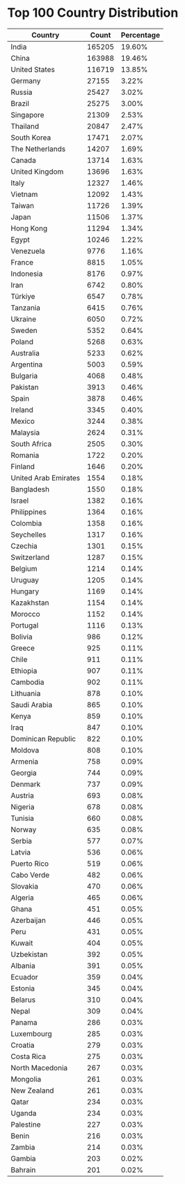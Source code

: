 # Top 100 Country Distribution
| Country | Count | Percentage |
|----|----|----|
| India | 165205 | 19.60% |
| China | 163988 | 19.46% |
| United States | 116719 | 13.85% |
| Germany | 27155 | 3.22% |
| Russia | 25427 | 3.02% |
| Brazil | 25275 | 3.00% |
| Singapore | 21309 | 2.53% |
| Thailand | 20847 | 2.47% |
| South Korea | 17471 | 2.07% |
| The Netherlands | 14207 | 1.69% |
| Canada | 13714 | 1.63% |
| United Kingdom | 13696 | 1.63% |
| Italy | 12327 | 1.46% |
| Vietnam | 12092 | 1.43% |
| Taiwan | 11726 | 1.39% |
| Japan | 11506 | 1.37% |
| Hong Kong | 11294 | 1.34% |
| Egypt | 10246 | 1.22% |
| Venezuela | 9776 | 1.16% |
| France | 8815 | 1.05% |
| Indonesia | 8176 | 0.97% |
| Iran | 6742 | 0.80% |
| Türkiye | 6547 | 0.78% |
| Tanzania | 6415 | 0.76% |
| Ukraine | 6050 | 0.72% |
| Sweden | 5352 | 0.64% |
| Poland | 5268 | 0.63% |
| Australia | 5233 | 0.62% |
| Argentina | 5003 | 0.59% |
| Bulgaria | 4068 | 0.48% |
| Pakistan | 3913 | 0.46% |
| Spain | 3878 | 0.46% |
| Ireland | 3345 | 0.40% |
| Mexico | 3244 | 0.38% |
| Malaysia | 2624 | 0.31% |
| South Africa | 2505 | 0.30% |
| Romania | 1722 | 0.20% |
| Finland | 1646 | 0.20% |
| United Arab Emirates | 1554 | 0.18% |
| Bangladesh | 1550 | 0.18% |
| Israel | 1382 | 0.16% |
| Philippines | 1364 | 0.16% |
| Colombia | 1358 | 0.16% |
| Seychelles | 1317 | 0.16% |
| Czechia | 1301 | 0.15% |
| Switzerland | 1287 | 0.15% |
| Belgium | 1214 | 0.14% |
| Uruguay | 1205 | 0.14% |
| Hungary | 1169 | 0.14% |
| Kazakhstan | 1154 | 0.14% |
| Morocco | 1152 | 0.14% |
| Portugal | 1116 | 0.13% |
| Bolivia | 986 | 0.12% |
| Greece | 925 | 0.11% |
| Chile | 911 | 0.11% |
| Ethiopia | 907 | 0.11% |
| Cambodia | 902 | 0.11% |
| Lithuania | 878 | 0.10% |
| Saudi Arabia | 865 | 0.10% |
| Kenya | 859 | 0.10% |
| Iraq | 847 | 0.10% |
| Dominican Republic | 822 | 0.10% |
| Moldova | 808 | 0.10% |
| Armenia | 758 | 0.09% |
| Georgia | 744 | 0.09% |
| Denmark | 737 | 0.09% |
| Austria | 693 | 0.08% |
| Nigeria | 678 | 0.08% |
| Tunisia | 660 | 0.08% |
| Norway | 635 | 0.08% |
| Serbia | 577 | 0.07% |
| Latvia | 536 | 0.06% |
| Puerto Rico | 519 | 0.06% |
| Cabo Verde | 482 | 0.06% |
| Slovakia | 470 | 0.06% |
| Algeria | 465 | 0.06% |
| Ghana | 451 | 0.05% |
| Azerbaijan | 446 | 0.05% |
| Peru | 431 | 0.05% |
| Kuwait | 404 | 0.05% |
| Uzbekistan | 392 | 0.05% |
| Albania | 391 | 0.05% |
| Ecuador | 359 | 0.04% |
| Estonia | 345 | 0.04% |
| Belarus | 310 | 0.04% |
| Nepal | 309 | 0.04% |
| Panama | 286 | 0.03% |
| Luxembourg | 285 | 0.03% |
| Croatia | 279 | 0.03% |
| Costa Rica | 275 | 0.03% |
| North Macedonia | 267 | 0.03% |
| Mongolia | 261 | 0.03% |
| New Zealand | 261 | 0.03% |
| Qatar | 234 | 0.03% |
| Uganda | 234 | 0.03% |
| Palestine | 227 | 0.03% |
| Benin | 216 | 0.03% |
| Zambia | 214 | 0.03% |
| Gambia | 203 | 0.02% |
| Bahrain | 201 | 0.02% |
